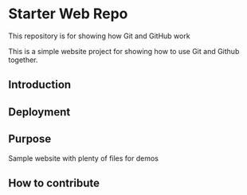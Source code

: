 # Starter Web Repo

This repository is for showing how Git and GitHub work

This is a simple website project for showing how to use Git and Github together.

## Introduction

## Deployment

## Purpose

Sample website with plenty of files for demos

## How to contribute
